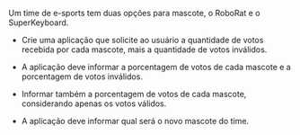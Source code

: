 Um time de e-sports tem duas opções para mascote, o RoboRat e o SuperKeyboard. 

* Crie uma aplicação que solicite ao usuário a quantidade de votos recebida por cada mascote, mais a quantidade de votos inválidos.

* A aplicação deve informar a porcentagem de votos de cada mascote e a porcentagem de votos inválidos.

* Informar também a porcentagem de votos de cada mascote, considerando apenas os votos válidos.

* A aplicação deve informar qual será o novo mascote do time.